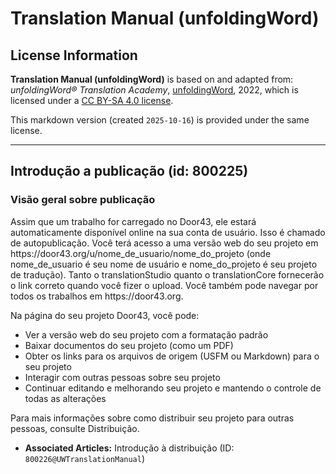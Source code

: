 # Translation Manual (unfoldingWord)

## License Information

**Translation Manual (unfoldingWord)** is based on and adapted from: _unfoldingWord® Translation Academy_, [unfoldingWord](https://unfoldingword.org/utw), 2022, which is licensed under a [CC BY-SA 4.0 license](https://creativecommons.org/licenses/by-sa/4.0/legalcode.en).

This markdown version (created `2025-10-16`) is provided under the same license.



--------------------------------

## Introdução a publicação (id: 800225)

### Visão geral sobre publicação

Assim que um trabalho for carregado no Door43, ele estará automaticamente disponível online na sua conta de usuário. Isso é chamado de autopublicação. Você terá acesso a uma versão web do seu projeto em https://door43\.org/u/nome\_de\_usuario/nome\_do\_projeto (onde nome\_de\_usuario é seu nome de usuário e nome\_do\_projeto é seu projeto de tradução). Tanto o translationStudio quanto o translationCore fornecerão o link correto quando você fizer o upload. Você também pode navegar por todos os trabalhos em https://door43\.org.

Na página do seu projeto Door43, você pode:

* Ver a versão web do seu projeto com a formatação padrão
* Baixar documentos do seu projeto (como um PDF)
* Obter os links para os arquivos de origem (USFM ou Markdown) para o seu projeto
* Interagir com outras pessoas sobre seu projeto
* Continuar editando e melhorando seu projeto e mantendo o controle de todas as alterações

Para mais informações sobre como distribuir seu projeto para outras pessoas, consulte Distribuição.

* **Associated Articles:** Introdução à distribuição (ID: `800226@UWTranslationManual`)

